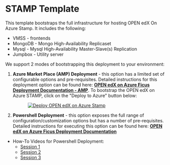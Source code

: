 # STAMP Template

This template bootstraps the full infrastructure for hosting OPEN edX On Azure Stamp. It includes the following:
* VMSS - frontends
* MongoDB - Mongo High-Availability Replicaset 
* Mysql - Mysql High-Availability Master-Slave(s) Replication
* Jumpbox - Utility server

We support 2 modes of bootstrapping this deployment to your environment:

1. **Azure Market Place (AMP) Deployment** - this option has a limited set of configurable options and pre-requisites. Detailed instructions for this deployment option can be found here: **[OPEN edX on Azure Ficus Deployment Documentation - AMP](http://aka.ms/openedxonazuredeploymentdocumentamp "AMP deployment Documentation")**. To bootstrap the OPEN edX on Azure STAMP, click on the "Deploy to Azure" button below: 

&nbsp;&nbsp;&nbsp;&nbsp;&nbsp;&nbsp;&nbsp;&nbsp;&nbsp;&nbsp;&nbsp;&nbsp;&nbsp;&nbsp;&nbsp;&nbsp;&nbsp;&nbsp;[![Deploy OPEN edX on Azure Stamp](http://azuredeploy.net/deploybutton.png)](https://portal.azure.com/#create/Microsoft.Template/uri/https%3a%2f%2fraw.githubusercontent.com%2fMicrosoft%2foxa-tools%2foxa%2fmaster.fic.eltonc.stampv2amp%2ftemplates%2fstamp%2fstamp-v2-amp.json)

2. **Powershell Deployment**  - this option exposes the full range of configuration/customization options but has a number of pre-requisites. Detailed instructions for executing this option can be found here: **[OPEN edX on Azure Ficus Deployment Documentation](http://aka.ms/openedxonazuredeploymentdocument "OPEN edX on Azure Ficus Deployment Documentation")**

  * How-To Videos for Powershell Deployment: 
    * [Session 1](https://aka.ms/plfy25)  
    * [Session 2](https://aka.ms/lrxujp)
    * [Session 3](https://aka.ms/w67l6m)